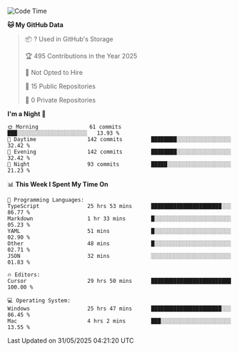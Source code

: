 <!--START_SECTION:waka-->
![Code Time](http://img.shields.io/badge/Code%20Time-7%2C103%20hrs%2018%20mins-blue)

**🐱 My GitHub Data** 

> 📦 ? Used in GitHub's Storage 
 > 
> 🏆 495 Contributions in the Year 2025
 > 
> 🚫 Not Opted to Hire
 > 
> 📜 15 Public Repositories 
 > 
> 🔑 0 Private Repositories 
 > 
**I'm a Night 🦉** 

```text
🌞 Morning                61 commits          ███░░░░░░░░░░░░░░░░░░░░░░   13.93 % 
🌆 Daytime                142 commits         ████████░░░░░░░░░░░░░░░░░   32.42 % 
🌃 Evening                142 commits         ████████░░░░░░░░░░░░░░░░░   32.42 % 
🌙 Night                  93 commits          █████░░░░░░░░░░░░░░░░░░░░   21.23 % 
```


📊 **This Week I Spent My Time On** 

```text
💬 Programming Languages: 
TypeScript               25 hrs 53 mins      ██████████████████████░░░   86.77 % 
Markdown                 1 hr 33 mins        █░░░░░░░░░░░░░░░░░░░░░░░░   05.23 % 
YAML                     51 mins             █░░░░░░░░░░░░░░░░░░░░░░░░   02.90 % 
Other                    48 mins             █░░░░░░░░░░░░░░░░░░░░░░░░   02.71 % 
JSON                     32 mins             ░░░░░░░░░░░░░░░░░░░░░░░░░   01.83 % 

🔥 Editors: 
Cursor                   29 hrs 50 mins      █████████████████████████   100.00 % 

💻 Operating System: 
Windows                  25 hrs 47 mins      ██████████████████████░░░   86.45 % 
Mac                      4 hrs 2 mins        ███░░░░░░░░░░░░░░░░░░░░░░   13.55 % 
```


 Last Updated on 31/05/2025 04:21:20 UTC
<!--END_SECTION:waka-->

